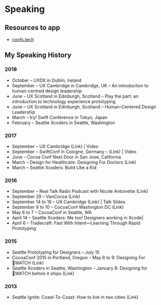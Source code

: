 # Speaking

## Resources to app
* [confs.tech](https://confs.tech)

## My Speaking History

### 2018
* October – UXDX in Dublin, Ireland
* September – UX Cambridge in Cambridge, UK – An introduction to human-centred design leadership
* June – UX Scotland in Edinburgh, Scotland – Play the part: an introduction to technology experience prototyping
* June – UX Scotland in Edinburgh, Scotland – Human-Centered Design Leadership
* March – try! Swift Conference in Tokyo, Japan
* February – Seattle Xcoders in Seattle, Washington

### 2017
* September – UX Cambridge (Link) | Video
* September – SwiftConf in Cologne, Germany – (Link) | Video
* June – Cocoa Conf Next Door in San Jose, California
* March – Design for Healthcare: Designing For Doctors (Link)
* March – Seattle Xcoders: Build Like a Kid

### 2016
* September – Real Talk Radio Podcast with Nicole Antoinette (Link)
* September 29 – VanCocoa (Link)
* September 14 to 16 – UX Cambridge (Link) | Talk Slides
* September 9 to 10 – CocoaConf Washington DC (Link)
* May 6 to 7 – CocoaConf in Seattle, WA
* April 14 – Seattle Xcoders: Me too! Designers working in Xcode|
* April 6 – Tradecraft: Fast With Intent—Learning Through Rapid Prototyping

### 2015
* Seattle Prototyping for Designers – July 15
* CocoaConf 2015 in Portland, Oregon – May 8 to 9: Designing For WATCH (Link)
* Seattle Xcoders in Seattle, Washington – January 8: Designing for WATCH before it ships (Link)

### 2013
* Seattle Ignite: Coast-To-Coast: How to live in two cities (Link)

